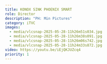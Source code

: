 ```yaml
---
title: KONOX SINK PHOENIX SMART
role: Director
description: "PH: Min Pictures"
category: iTVC
images:
  - media/vlcsnap-2025-05-28-11h26m51s034.jpg
  - media/vlcsnap-2025-05-28-11h26m38s091.jpg
  - media/vlcsnap-2025-05-28-11h26m06s742.jpg
  - media/vlcsnap-2025-05-28-11h24m33s872.jpg
video: https://youtu.be/iEjQKJUZcq4
priority: 1
---
```

